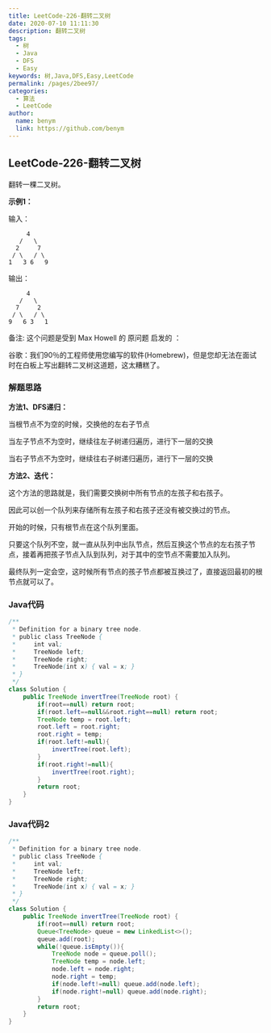 ```yaml
---
title: LeetCode-226-翻转二叉树
date: 2020-07-10 11:11:30
description: 翻转二叉树
tags: 
  - 树
  - Java
  - DFS
  - Easy
keywords: 树,Java,DFS,Easy,LeetCode
permalink: /pages/2bee97/
categories: 
  - 算法
  - LeetCode
author: 
  name: benym
  link: https://github.com/benym
---
```


## LeetCode-226-翻转二叉树

翻转一棵二叉树。

<!--more-->

**示例1：**

输入：

```
     4
   /   \
  2     7
 / \   / \
1   3 6   9
```

输出：

```
     4
   /   \
  7     2
 / \   / \
9   6 3   1
```

备注:
这个问题是受到 Max Howell 的 原问题 启发的 ：

谷歌：我们90％的工程师使用您编写的软件(Homebrew)，但是您却无法在面试时在白板上写出翻转二叉树这道题，这太糟糕了。

### 解题思路

**方法1、DFS递归：**

当根节点不为空的时候，交换他的左右子节点

当左子节点不为空时，继续往左子树递归遍历，进行下一层的交换

当右子节点不为空时，继续往右子树递归遍历，进行下一层的交换

**方法2、迭代：**

这个方法的思路就是，我们需要交换树中所有节点的左孩子和右孩子。

因此可以创一个队列来存储所有左孩子和右孩子还没有被交换过的节点。

开始的时候，只有根节点在这个队列里面。

只要这个队列不空，就一直从队列中出队节点，然后互换这个节点的左右孩子节点，接着再把孩子节点入队到队列，对于其中的空节点不需要加入队列。

最终队列一定会空，这时候所有节点的孩子节点都被互换过了，直接返回最初的根节点就可以了。

### Java代码

```java
/**
 * Definition for a binary tree node.
 * public class TreeNode {
 *     int val;
 *     TreeNode left;
 *     TreeNode right;
 *     TreeNode(int x) { val = x; }
 * }
 */
class Solution {
    public TreeNode invertTree(TreeNode root) {
        if(root==null) return root;
        if(root.left==null&&root.right==null) return root;
        TreeNode temp = root.left;
        root.left = root.right;
        root.right = temp;
        if(root.left!=null){
            invertTree(root.left);
        }
        if(root.right!=null){
            invertTree(root.right);
        }
        return root;
    }
}
```

### Java代码2

```java
/**
 * Definition for a binary tree node.
 * public class TreeNode {
 *     int val;
 *     TreeNode left;
 *     TreeNode right;
 *     TreeNode(int x) { val = x; }
 * }
 */
class Solution {
    public TreeNode invertTree(TreeNode root) {
        if(root==null) return root;
        Queue<TreeNode> queue = new LinkedList<>();
        queue.add(root);
        while(!queue.isEmpty()){
            TreeNode node = queue.poll();
            TreeNode temp = node.left;
            node.left = node.right;
            node.right = temp;
            if(node.left!=null) queue.add(node.left);
            if(node.right!=null) queue.add(node.right);
        }
        return root;
    }
}
```





